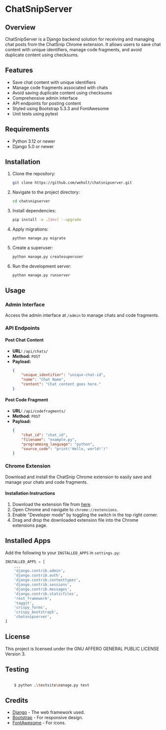 # ChatSnipServer

## Overview

ChatSnipServer is a Django backend solution for receiving and managing chat posts from the ChatSnip Chrome extension. It allows users to save chat content with unique identifiers, manage code fragments, and avoid duplicate content using checksums.

## Features

- Save chat content with unique identifiers
- Manage code fragments associated with chats
- Avoid saving duplicate content using checksums
- Comprehensive admin interface
- API endpoints for posting content
- Styled using Bootstrap 5.3.3 and FontAwesome
- Unit tests using pytest

## Requirements

- Python 3.12 or newer
- Django 5.0 or newer

## Installation

1. Clone the repository:
    ```bash
    git clone https://github.com/weholt/chatsnipserver.git
    ```
2. Navigate to the project directory:
    ```bash
    cd chatsnipserver
    ```
3. Install dependencies:
    ```bash
    pip install -e .[dev] --upgrade
    ```
4. Apply migrations:
    ```bash
    python manage.py migrate
    ```
5. Create a superuser:
    ```bash
    python manage.py createsuperuser
    ```
6. Run the development server:
    ```bash
    python manage.py runserver
    ```

## Usage

### Admin Interface

Access the admin interface at `/admin` to manage chats and code fragments.

### API Endpoints

#### Post Chat Content

- **URL:** `/api/chats/`
- **Method:** `POST`
- **Payload:**
    ```json
    {
        "unique_identifier": "unique-chat-id",
        "name": "Chat Name",
        "content": "Chat content goes here."
    }
    ```

#### Post Code Fragment

- **URL:** `/api/codefragments/`
- **Method:** `POST`
- **Payload:**
    ```json
    {
        "chat_id": "chat_id",
        "filename": "example.py",
        "programming_language": "python",
        "source_code": "print('Hello, world!')"
    }
    ```

### Chrome Extension

Download and install the ChatSnip Chrome extension to easily save and manage your chats and code fragments.

#### Installation Instructions

1. Download the extension file from [here](path_to_chrome_extension.crx).
2. Open Chrome and navigate to `chrome://extensions`.
3. Enable "Developer mode" by toggling the switch in the top right corner.
4. Drag and drop the downloaded extension file into the Chrome extensions page.

## Installed Apps

Add the following to your `INSTALLED_APPS` in `settings.py`:

```python
INSTALLED_APPS = [
    ...
    'django.contrib.admin',
    'django.contrib.auth',
    'django.contrib.contenttypes',
    'django.contrib.sessions',
    'django.contrib.messages',
    'django.contrib.staticfiles',
    'rest_framework',
    'taggit',
    'crispy_forms',
    'crispy_bootstrap5',
    'chatsnipserver',
]
```

## License

This project is licensed under the GNU AFFERO GENERAL PUBLIC LICENSE Version 3.

## Testing

```bash

    $ python .\testsite\manage.py test

```

## Credits

- [Django](https://www.djangoproject.com/) - The web framework used.
- [Bootstrap](https://getbootstrap.com/) - For responsive design.
- [FontAwesome](https://fontawesome.com/) - For icons.
